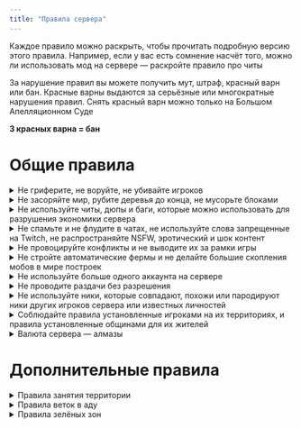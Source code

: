 ```yaml
---
title: "Правила сервера"
---
```


Каждое правило можно раскрыть, чтобы прочитать подробную версию этого правила. Например, если у вас есть сомнение насчёт того, можно ли использовать мод на сервере — раскройте правило про читы

За нарушение правил вы можете получить мут, штраф, красный варн или бан. Красные варны выдаются за серьёзные или многократные нарушения правил. Снять красный варн можно только на Большом Апелляционном Суде

**3 красных варна = бан**

# Общие правила

<details>

<summary>Не гриферите, не воруйте, не убивайте игроков</summary>

### Что такое гриферство
- Поломка блоков на территории другого игрока
- Убийство мобов, которые находятся в загонах на территории другого игрока
- Открытие декоративных люков и дверей, которые не предназначены для того, чтобы их открывали
- Воровство. Когда вы берёте вещи, которые вам не принадлежат
- Не твоё — не бери. Если в сундуке лежат вещи, и рядом нет таблички о том, что из него можно брать вещи — то брать их нельзя
- Присвоение вещей умерших игроков
- Убийство или просто удары, которые сносят прочность у брони, здоровье игрока, или мешают ему
- Мошенничество и обман. Организация финансовых пирамид
- Механизмы или скопления энтити, которые специально создают лаги на сервере
- Отключение спавнрейта, заполнение лимита мобов

### Когда это правило можно нарушить

Если у пострадавшей стороны нет к вам претензий, то нарушать эти правила можно. Например, можно устраивать PVP поединки, если обе стороны согласны

Согласие должно быть задокументировано сообщениями в чате, в Discord, или в виде подписанной книги. Если доказательств согласия нет, тогда игрок может предъявить претензии, и ситуация будет рассматриваться как гриферство

---

### Наказание

От штрафа до бана. За многократное убийство игроков вы получите красный варн. За гриферство и воровство в крупных размерах, например подрыв города, выдается моментальный бан

---

</details>


<details>

<summary>Не засоряйте мир, рубите деревья до конца, не мусорьте блоками</summary>

### Как не засорять мир

- Рубите деревья до конца
  
![](https://github.com/plasmoapp/plasmo-rp-wiki/blob/main/assets/rules/trash_tree.png?raw=true)
  
- Не используйте блоки для перемещения, или, чтобы забираться на гору
  
![](https://github.com/plasmoapp/plasmo-rp-wiki/blob/main/assets/rules/trash_blocks1.png?raw=true)
![](https://github.com/plasmoapp/plasmo-rp-wiki/blob/main/assets/rules/trash_blocks2.png?raw=true)
  
- Закрывайте дырки от криперов
  
![](https://github.com/plasmoapp/plasmo-rp-wiki/blob/main/assets/rules/trash_creeper.png?raw=true)

- Не стройте столбы в один блок, убирайте их за собой
  
![](https://github.com/plasmoapp/plasmo-rp-wiki/blob/main/assets/rules/trash_pillar.png?raw=true)
  
- Не добывайте блоки в мире построек. Блоки лучше добывать в мире ферм, чтобы не портить территорию, на которой могут поселиться игроки
  
![](https://github.com/plasmoapp/plasmo-rp-wiki/blob/main/assets/rules/trash_mine.png?raw=true)
  
- Не взрывайте территорию. Даже если эта территория принадлежит вам, или никому не принадлежит
  
![](https://github.com/plasmoapp/plasmo-rp-wiki/blob/main/assets/rules/trash_tnt.png?raw=true)
  
- Не делайте лавакасты
  
![](https://github.com/plasmoapp/plasmo-rp-wiki/blob/main/assets/rules/trash_lava.png?raw=true)

---

### Наказание

Штраф + убрать, то что сделал. Если вы не уберёте, например огромные лавакасты или взорванную территорию, тогда вы получите бан

---

</details>

<details>

<summary>Не используйте читы, дюпы и баги, которые можно использовать для разрушения экономики сервера</summary>

### Что такое читы

Чит-клиенты, X-Ray, макросы, кликеры, мод на автоматическую рыбалку 

Исключением являются макросы для команд, например можно назначить смену РП персонажа на кнопку на клавиатуре

Нельзя добывать ресурсы через баг с глиной, гравием и лазуритом. Использование этого бага рассматривается как добыча ресурсов через X-Ray

Мод Tweakeroo запрещен, мод на быструю поломку бедрока запрещен

### Litematica

Litematica разрешена, easyPlaceMode разрешен, принтер запрещен

### Replay Mod и Мини-карта

Replay Mod или моды на мини-карту разрешены, но только если вы не используете их для получения преимущества

Например, вы можете использовать Replay Mod как доказательство при рассмотрении ситуаций, или, чтобы снять видео

Но вы не можете использовать его, чтобы искать спавнеры и руды

То же самое с картами. Запрещено использовать моды на мини-карту, чтобы искать пещеры и шахты. Запрещено использовать карты, которые показывают энтити или игроков

### Дюпы

Запрещено использовать любые баги сервера или игры для дюпа предметов

Нельзя дюпать, в том числе коврики, рельсы и яйца дракона

Исключением является баг с дюпом зажжённого динамита, также известного как “Гуси”

### Автоматическая прогрузка чанков

Запрещено строить механизмы, которые прогружают чанки

### Сид мира

Запрещено взламывать, использовать и распространять сид мира

---

### Наказание

От красного варна до бана

---

</details>

<details>
  
<summary>Не спамьте и не флудите в чатах, не используйте слова запрещенные на Twitch, не распространяйте NSFW, эротический и шок контент</summary>

### Спам

Бессмысленные сообщения, стены из символов, ASCII арты

Большие сообщения капсом, или частое использования капса в сообщениях

Частая отправка одинаковых объявлений в игровые чаты. Про торговлю, ивенты, наборы в города

### Что такое флуд

Повторение одинаковых сообщений много раз, даже 2 раза считается в некоторых случаях

### Слова запрещенные на Twitch

Поскольку на нашем сервере играют стримеры — запрещено использовать слова запрещенные на Twitch. Полный список можно прочитать по ссылке: [twitch-news.ru/zapreshennie-slova-twitch](https://twitch-news.ru/zapreshennie-slova-twitch/)

### NSFW контент

Не распространяйте NSFW, эротический и шок контент

Делать эротические арты на картах можно, но запрещено размещать их в публичных местах, где их могут увидеть стримеры или случайные прохожие. При входе на территорию с эротическими артами должно быть предупреждение

---

### Наказание
  
От штрафа и мута до бана. Бан выдается если вы намеренно используете запрещенные слова в присутствии стримера, чтобы попытаться его забанить

---

</details>

<details>

<summary>Не провоцируйте конфликты и не выводите их за рамки игры</summary>

### Провокация конфликта

У конфликта должны быть явные и серьёзные причины. Например, вы имеете полное право оскорбить игрока, который убил вас или своровал у вас что-то.  Но если игрок не совершил ничего плохого по отношению к вам, или вашим знакомым, то оскорбления этого игрока будут провокацией конфликта

### Разжигание конфликта

Когда из-за какой-то мелочи, или одного проступка игрока, вы начинаете регулярно и постоянно его оскорблять или провоцировать. Когда вы вспоминаете о том, что было раньше, и регулярно оскорбляете игрока за это

Не выводите конфликты за рамки игры. Не переходите на личности, не занимайтесь доксом, и откровенной травлей людей, переходя границу игры и реальной жизни

### Прочее

Запрещено продвигать или поощрять идеологии ненависти основанной на расовой, этнической, или религиозной почве. Расизм, нацизм, шовинизм, фашизм, оправдывание войны в Украине

Пропаганда наркотиков тоже запрещена. Можно отыгрывать РП с наркотиками, если наркотики будут не настоящими, а выдуманными. Название и внешний вид не должно отсылать к настоящим наркотикам

---

### Наказание

От штрафа до бана. Конфликты это нормально, они случаются. Но если вы постоянно провоцируете и разжигаете конфликты, то вы получите бан.

---

</details>

<details>

<summary>Не стройте автоматические фермы и не делайте большие скопления мобов в мире построек</summary>

### Как работает система нескольких миров

![](https://github.com/plasmoapp/plasmo-rp-wiki/blob/main/assets/farmworld.png?raw=true)

Мир построек и мир ферм — это 2 обычных мира, которые на самом деле являются разными серверами. Миры соединены порталом из плачущего обсидиана

Когда вы заходите на сервер в первый раз — вы появляетесь в мире построек

Портал в мир ферм можно построить в любом месте, если это не нарушает другие правила сервера. Они линкуются как порталы в ад, но в соотношении 1:1. Между порталами можно переносить энтити

Мир построек, мир ферм и энд — это отдельные сервера, между которыми распределяется нагрузка, поэтому сервер лагает меньше
  
### Мир построек 

Выдерживает много игроков, но в нём мало мобов, поэтому фермы не эффективны. Это основной мир, в котором мы рекомендуем строить города и проводить ивенты

**Правила мира построек:**

- Запрещено стоять в AFK
- Запрещены все автоматические и полуавтоматические фермы
- Запрещены любые большие скопления мобов. Например, большие загоны с животными, или фермы жителей
- Запрещены любые фермы мобов, фермы рейдов, фермы трезубцев
- Запрещены фермы на спавнерах. Мобов со спавнеров можно убивать руками
- Запрещены большие торговые залы с жителями, фермы жителей
- Запрещено добывать блоки в крупных объемах: Песок, лёд, терракоту, землю, камень. Блоки лучше добывать в мире ферм, чтобы не портить территорию, на которой могут поселиться игроки
    
![](https://github.com/plasmoapp/plasmo-rp-wiki/blob/main/assets/rules/trash_mine.png?raw=true)
    
- Не стройте механизмы, которые нагружают сервер, работают постоянно или часто. Не делайте огромные скопления нагруженных воронок — например для автоматической сортировки. Авто-печки тоже запрещены
- Можно строить механизмы, которые работают короткий срок времени, только тогда, когда вы с ними взаимодействуете. Например: поршневая дверь или автоматический счетчик очков для PVP арены
- Дюп TNT можно использовать только с разрешения администрации

### Мир ферм

В этом мире много мобов и эффективные фермы, но он не может выдержать много игроков

**Правила мира ферм:**

- Не проводите массовые ивенты и не открывайте торговые точки, рынки и магазины

</details>

<details>

<summary>Не используйте больше одного аккаунта на сервере</summary>

### Что считается доп. аккаунтами

Запрещено давать свой аккаунт другим игрокам. Если кто-то играет с вашего аккаунта, то его действия будут рассматриваться как ваши действия

Если вы даёте аккаунт игроку, который находится в бане на сервере, то ваш аккаунт тоже забанят

---

### Наказание

Бан дополнительных аккаунтов. Если у вас есть бан на одном аккаунте, который был выдан за нарушение других правил, то мы заблокируем все ваши аккаунты

---

</details>

<details>

<summary>Не проводите раздачи без разрешения</summary>

### Раздачи

Запрещено проводить или участвовать в раздачах, которые не согласованы с администрацией сервера 

Чтобы получить разрешение на раздачу — откройте тикет в Discord в канале поддержка. Во время проведения раздачи администратор должен находится онлайн, чтобы убедиться в том, что раздаваемые вещи не ворованные

Не верьте, что раздача согласована, если об этом говорит не администратор сервера

---

### Наказание

**За участие:** красный варн + вернуть вещи

**За проведение:** если вещи не ворованные — красный варн, иначе — бан

---

</details>

<details>

<summary>Не используйте ники, которые совпадают, похожи или пародируют ники других игроков сервера или известных личностей</summary>

---

### Наказание

Предупреждение, просьба сменить ник

Если не смените, то мы перманентно поменяем вам ник на что-то смешное, без возможности поменять обратно

---

</details>

<details>

<summary>Соблюдайте правила установленные игроками на их территориях, и правила установленные общинами для их жителей</summary>

### Правила территорий

Общины и игроки могут устанавливать любые правила на своей территории. При этом они обязаны информировать игроков о существовании таких правил. Через таблички на входе или устное предупреждение

Объем наказания за нарушение ваших правил определяет суд или Интерпол. Если вы напишите табличку `"Запрещено заходить. Штраф 64 алмазных блока"`, то Интерпол может посчитать такое наказание не объективным, и выписать штраф, который будет значительно меньше суммы указанной на табличке

### Про запретные территории

Штраф за нахождение на запретной территории выдается только если игрок сделал что-то на этой территории. Штраф не выдается за клик по двери или калитке, или за факт того, что игрок был на территории

Штраф выдается только если игрок что-то своровал, поставил или сломал блоки. Либо если игрок отказывается покидать территорию после предупреждения с просьбой её покинуть. Или если игрок многократно посещает запрещенную территорию, когда он знает, что так нельзя

### Правила общин

Община не может требовать от вас соблюдать её правила, когда вы её покидаете. Например, община не может заставить вас выплачивать штраф, после того, как вы её покинули

Такие соглашения должны быть оформлены в виде контракта через подписанную книгу — с указанной датой подписания, и датой прекращения действия контракта

</details>

<details>

<summary>Валюта сервера — алмазы</summary>

### Валюта сервера

Используйте алмазы для международной торговли

Для обмена между жителями общины, или для внутренней торговли, можно использовать другую валюту

### Реальные деньги

Запрещено торговать внутриигровыми предметами и услугами за реальные деньги

**Можно** обменивать игровую валюту на услуги в реальной жизни. Например, чтобы игрок нарисовал вам скин за алмазы 

**Нельзя** обменивать реальные деньги на услуги или предметы в игре. Например, чтобы игрок дал вам вещи за рубли

</details>

# Дополнительные правила

<details>

<summary>Правила занятия территории</summary>

### Занятие территории

Запрещено занимать территорию в радиусе 600 блоков от нулевых координат (0, 0) в обычном мире, и в радиусе 75 блоков в аду.  

Каждый игрок, или община, может занять любое количество территории — если эта территория используется и её использование оправдано. Вы можете занять территорию на будущее, пометив её табличками или метками. Но если по факту на этой территории не будет никаких построек — то её сможет занять другой игрок

Если вы хотите занять территорию, и в радиусе 300 блоков есть уже занятая территория — вы должны договорится с владельцем и заключить контракт, в котором он подтвердит, что он не против. В противном случае — он сможет подать на вас в суд

### Торговые точки в аду

Запрещено строить торговые точки и казино на ветках в аду

</details>

<details>

<summary>Правила веток в аду</summary>

### Хаб

Хаб находится на нулевых координатах. (0, 69, 0). Из хаба выходят 4 основных ветки в каждую из сторон:

![](https://github.com/plasmoapp/plasmo-rp-wiki/blob/main/assets/rules/highway1.png?raw=true)

### Высота веток

Ветки находятся на 69 высоте, лёд находится на 68 высоте

![](https://github.com/plasmoapp/plasmo-rp-wiki/blob/main/assets/rules/ice_height.png?raw=true)

## Как присоединить портал к веткам

Когда вы ставите портал в ад, и генерируете новый портал — первым делом переместите его на 69 высоту

Далее нужно присоединиться к ближайшей ветке. Предположим, что ваш портал находиться на координатах X 128 Z -63

Нужно чтобы большая часть пути к вашему порталу проходила по основной ветке. Берём каждую из координат в модуль — получается 128 и 63. Меньшая координата это 63, значит именно по ней будет идти ваш личный туннель. Вам нужно прокопаться к ветке X+, — это ближайшая ветка к вашему порталу

![](https://github.com/plasmoapp/plasmo-rp-wiki/blob/main/assets/rules/highway2.png?raw=true)

Вам нужно прокопаться к ветке X+, — это ближайшая ветка к вашему порталу.  От портала нужно прокопать ровный тоннель к координатам X 128 Z 0

**Правильно**

![](https://github.com/plasmoapp/plasmo-rp-wiki/blob/main/assets/rules/highway3.png?raw=true)

**Неправильно**

![](https://github.com/plasmoapp/plasmo-rp-wiki/blob/main/assets/rules/highway4.png?raw=true)

### Почему так нельзя?

- Если это не начало сезона, то основные ветки уже прокопаны и оформлены. Вам пришлось бы прокапывать и оформлять 128 блоков туннеля вместо 63-х
- Проще находить портал. Достаточно назвать координаты, чтобы игрок знал, как к вам попасть. Не нужно уточнять на какой ветке ваш портал
- Наш плагин на метки автоматически визуализирует путь к вашему порталу на карте сервера. Чтобы визуализация была правильной — соблюдайте это правило

</details>

<details>

<summary>Правила зелёных зон</summary>

### О зелёных зонах

Зелёными зонами называются территории, охраняемые государством, помеченные специальным артом. К ним относятся:

- Спавн (территория в верхнем мире построек радиусом 600 блоков)
- Хаб (область в аду мира построек с радиусом 75 блоков с центром в начале отсчёта)
- Ветки (зоны в аду мира построек вдоль нулевых координат шириной 15 блоков)
- Центральный остров (участок энда радиусом 150 блоков с центром в начале отсчёта)
- К зелёным зонам могут относиться другие территории различным образом полученные государством, обозначенные артом "Зелёная зона".

### Правила зелёных зон

1. Запрещено ставить/ломать/видоизменять любые блоки в зелёных зонах, за исключением собственных шалкеров, эндер-сундуков и артов, не защищённых патентной силой
2. Запрещено устраивать пвп в зелёных зонах
3. Запрещено размещение и взрыв кристаллов, динамита, кроватей, повлёкшие за собой разрушения в зелёной зоне
4. Запрещена афк торговля в зелёных зонах без согласования с главой инфраструктуры
5. Запрещено использовать и находиться под действием зелья невидимости вне РП процесса

### Правила веток

1. Ширина частной ветки, присоединённой к основной, может составлять максимум 16 блоков
2. Частная ветка не должна выходить за пределы стен главной ветки
3. Хайперлупа, ведущая к запретной территории должна иметь в начале табличку/арт указывающий на это
4. Запрещён снос центральной перегородки и создание стопперов
5. Старайтесь сами плавно стыковать свои хайперлупы с основной веткой, сохраняя колонны и декор

### Правила энда

1. Заранее предупреждайте игроков в глобальном чате о призыве дракона
2. Не призывайте дракона во время проведения крупных ивентов
3. Если призванный вами дракон разрушил часть построек на острове, следует их восстановить
4. Кроме шалкеров и эндер-сундуков, разрешена установка маяков и механизмов для добычи обсидиана

</details>
